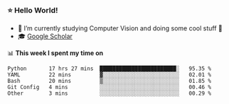 ### ⭐️ Hello World!

<!--
**hologerry/hologerry** is a ✨ _special_ ✨ repository because its `README.md` (this file) appears on your GitHub profile.

Here are some ideas to get you started:

- 🔭 I’m currently working and studying on Computer Vision
- 🌱 I’m currently learning at Peking University
- 💬 Ask me about 
- 📫 How to reach me: E-mail
- 😄 Pronouns: he/his
- ⚡ Fun fact: Music is the Power
-->


- 🔭 I’m currently studying Computer Vision and doing some cool stuff 🤖
- 🎓 [Google Scholar](https://scholar.google.com/citations?user=3ykqW9wAAAAJ&hl=en)


📊 **This week I spent my time on**

<!--START_SECTION:waka-->
```text
Python       17 hrs 27 mins  ████████████████████████░   95.35 % 
YAML         22 mins         ▓░░░░░░░░░░░░░░░░░░░░░░░░   02.01 % 
Bash         20 mins         ▒░░░░░░░░░░░░░░░░░░░░░░░░   01.85 % 
Git Config   4 mins          ░░░░░░░░░░░░░░░░░░░░░░░░░   00.46 % 
Other        3 mins          ░░░░░░░░░░░░░░░░░░░░░░░░░   00.29 % 
```
<!--END_SECTION:waka-->
